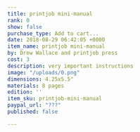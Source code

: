 ```yaml
---
title: printjob mini-manual
rank: 0
show: false
purchase_type: Add to cart...
date: 2018-08-29 06:42:05 +0000
item_name: printjob mini-manual
by: Drew Wallace and printjob press
cost: 3
description: very important instructions
image: "/uploads/0.png"
dimensions: 4.25x5.5"
materials: 8 pages
edition: ''
item_sku: printjob-mini-manual
paypal_url: "???"
published: false

---
```

